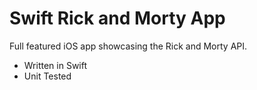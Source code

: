 # Swift Rick and Morty App

Full featured iOS app showcasing the Rick and Morty API.

- Written in Swift
- Unit Tested
